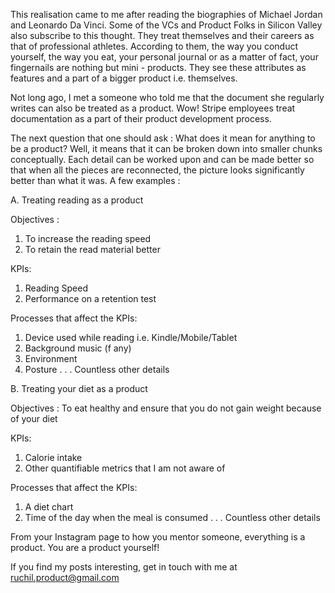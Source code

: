 This realisation came to me after reading the biographies of Michael Jordan and Leonardo Da Vinci. Some of the VCs and Product Folks in Silicon Valley also subscribe to this thought. They treat themselves and their careers as that of professional athletes. According to them, the way you conduct yourself, the way you eat, your personal journal or as a matter of fact, your fingernails are nothing but mini - products. They see these attributes as features and a part of a bigger product i.e. themselves. 

Not long ago, I met a someone who told me that the document she regularly writes can also be treated as a product. Wow! Stripe employees treat documentation as a part of their product development process. 

The next question that one should ask  : What does it mean for anything to be a product? Well, it means that it can be broken down into smaller chunks conceptually. Each detail can be worked upon and can be made better so that when all the pieces are reconnected, the picture looks significantly better than what it was. A few examples :  


A. Treating reading as a product 

Objectives : 

1. To increase the reading speed 
2. To retain the read material better 

KPIs: 

1. Reading Speed 
2. Performance on a retention test 

Processes that affect the KPIs: 

1. Device used while reading i.e. Kindle/Mobile/Tablet 
2. Background music (f any)
3. Environment 
4. Posture 
.
.
. Countless other details 

B. Treating your diet as a product  

Objectives : To eat healthy and ensure that you do not gain weight because of your diet 

KPIs: 

1. Calorie intake 
2. Other quantifiable metrics that I am not aware of 

Processes that affect the KPIs: 

1. A diet chart 
2. Time of the day when the meal is consumed 
.
.
. Countless other details 

From your Instagram page to how you mentor someone, everything is a product. You are a product yourself! 

If you find my posts interesting, get in touch with me at [ruchil.product@gmail.com](mailto:ruchil.product@gmail.com)